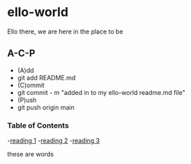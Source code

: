 # ello-world
Ello there, we are here in the place to be


## A-C-P

- (A)dd
- git add README.md
- (C)ommit
- git commit - m "added in to my ello-world readme.md file"
- (P)ush
- git push origin main

### Table of Contents

-[reading 1](read1.md)
-[reading 2](read2.md)
-[reading 3](read3.md)

these are words
